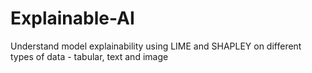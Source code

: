 # Explainable-AI

Understand model explainability using LIME and SHAPLEY on different types of data - tabular, text and image
